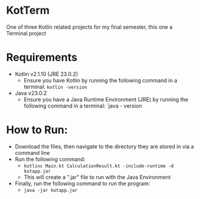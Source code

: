 # KotTerm
One of three Kotlin related projects for my final semester, this one a Terminal project


# Requirements
- Kotlin v2.1.10 (JRE 23.0.2)
  - Ensure you have Kotlin by running the following command in a terminal: `kotlin -version`
- Java v23.0.2
  - Ensure you have a Java Runtime Environment (JRE) by running the following command in a terminal: `java - version

# How to Run:
- Download the files, then navigate to the directory they are stored in via a command line
- Run the following command:
  -   `kotlinc Main.kt CalculationResult.kt -include-runtime -d kotapp.jar`
  -   This will create a ".jar" file to run with the Java Environment
- Finally, run the following command to run the program:
  - `java -jar kotapp.jar`
